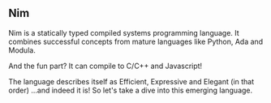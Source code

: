 ## Nim

Nim is a statically typed compiled systems programming language. It combines successful concepts from mature languages like Python, Ada and Modula.

And the fun part? It can compile to C/C++ and Javascript!

The language describes itself as Efficient, Expressive and Elegant (in that order) ...and indeed it is!
So let's take a dive into this emerging language.
